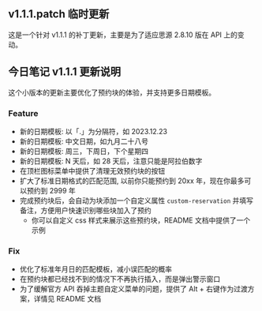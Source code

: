 ## v1.1.1.patch 临时更新

这是一个针对 v1.1.1 的补丁更新，主要是为了适应思源 2.8.10 版在 API 上的变动。


## 今日笔记 v1.1.1 更新说明

这个小版本的更新主要优化了预约块的体验，并支持更多日期模板。

### Feature

- 新的日期模板: 以「.」为分隔符，如 2023.12.23
- 新的日期模板: 中文日期，如九月二十八号
- 新的日期模板: 周三，下周日，下个星期四
- 新的日期模板: N 天后，如 28 天后，注意只能是阿拉伯数字
- 在顶栏图标菜单中提供了清理无效预约块的按钮
- 扩大了标准日期格式的匹配范围, 以前你只能预约到 20xx 年，现在你最多可以预约到 2999 年
- 完成预约块后，会自动为块添加一个自定义属性 `custom-reservation` 并填写备注，方便用户快速识别哪些块加入了预约
    - 你可以自定义 css 样式来展示这些预约块，README 文档中提供了一个示例

### Fix

- 优化了标准年月日的匹配模板，减小误匹配的概率
- 在预约块都已经找不到的情况下不再执行插入，而是弹出警示窗口
- 为了缓解官方 API 吞掉主题自定义菜单的问题，提供了 Alt + 右键作为过渡方案，详情见 README 文档

